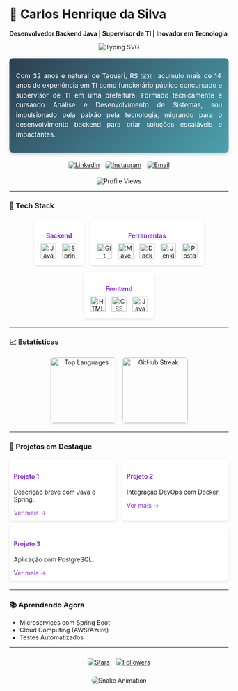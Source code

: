 # 👋 Carlos Henrique da Silva

**Desenvolvedor Backend Java | Supervisor de TI | Inovador em Tecnologia**

<div align="center">
  <img src="https://readme-typing-svg.demolab.com?font=Roboto+Mono&size=20&duration=3500&pause=1500&color=8A2BE2¢er=true&vCenter=true&width=500&lines=Apaixonado+por+Java+e+Soluções+Inovadoras;Construindo+o+Futuro+da+TI;Bem-vindo+ao+Meu+Perfil!" alt="Typing SVG" />
</div>

<br>

<div align="center" style="max-width: 700px; margin: auto; padding: 15px; border-radius: 8px; background: linear-gradient(135deg, #2c3e50 0%, #4ca1af 100%); box-shadow: 0 4px 10px rgba(0,0,0,0.2); color: #ffffff;">
  <p style="font-size: 15px; line-height: 1.5; text-align: justify;">
    Com 32 anos e natural de Taquari, RS 🇧🇷, acumulo mais de 14 anos de experiência em TI como funcionário público concursado e supervisor de TI em uma prefeitura. Formado tecnicamente e cursando Análise e Desenvolvimento de Sistemas, sou impulsionado pela paixão pela tecnologia, migrando para o desenvolvimento backend para criar soluções escaláveis e impactantes.
  </p>
</div>

<div align="center" style="margin: 15px 0;">
  <a href="https://www.linkedin.com/in/carloshenriquesw"><img src="https://img.shields.io/badge/LinkedIn-0A66C2?style=flat&logo=linkedin&logoColor=white" alt="LinkedIn" style="margin: 5px; border-radius: 4px;" /></a>
  <a href="https://www.instagram.com/kokatk_/"><img src="https://img.shields.io/badge/Instagram-E4405F?style=flat&logo=instagram&logoColor=white" alt="Instagram" style="margin: 5px; border-radius: 4px;" /></a>
  <a href="mailto:carloshenriquesw@gmail.com"><img src="https://img.shields.io/badge/Email-D14836?style=flat&logo=gmail&logoColor=white" alt="Email" style="margin: 5px; border-radius: 4px;" /></a>
</div>

<div align="center">
  <img src="https://komarev.com/ghpvc/?username=kokatk&style=flat&color=8A2BE2&label=Visualizações" alt="Profile Views" style="border-radius: 4px;" />
</div>

---

### 🔧 Tech Stack

<div align="center" style="display: flex; justify-content: center; flex-wrap: wrap; gap: 15px; max-width: 700px; margin: 20px auto;">
  <div style="padding: 10px; border-radius: 6px; background: #ffffff; box-shadow: 0 2px 5px rgba(0,0,0,0.1); transition: transform 0.3s, box-shadow 0.3s;" onmouseover="this.style.transform='scale(1.05)'; this.style.boxShadow='0 4px 10px rgba(0,0,0,0.15)';" onmouseout="this.style.transform='scale(1)'; this.style.boxShadow='0 2px 5px rgba(0,0,0,0.1)';">
    <h4 style="font-size: 14px; color: #8A2BE2; margin-bottom: 5px;">Backend</h4>
    <img alt="Java" title="Java" width="35px" style="margin: 5px;" src="https://cdn.jsdelivr.net/gh/devicons/devicon@latest/icons/java/java-original.svg" />
    <img alt="Spring" title="Spring" width="35px" style="margin: 5px;" src="https://cdn.jsdelivr.net/gh/devicons/devicon@latest/icons/spring/spring-original.svg" />
  </div>
  <div style="padding: 10px; border-radius: 6px; background: #ffffff; box-shadow: 0 2px 5px rgba(0,0,0,0.1); transition: transform 0.3s, box-shadow 0.3s;" onmouseover="this.style.transform='scale(1.05)'; this.style.boxShadow='0 4px 10px rgba(0,0,0,0.15)';" onmouseout="this.style.transform='scale(1)'; this.style.boxShadow='0 2px 5px rgba(0,0,0,0.1)';">
    <h4 style="font-size: 14px; color: #8A2BE2; margin-bottom: 5px;">Ferramentas</h4>
    <img alt="Git" title="Git" width="35px" style="margin: 5px;" src="https://cdn.jsdelivr.net/gh/devicons/devicon@latest/icons/git/git-original.svg" />
    <img alt="Maven" title="Maven" width="35px" style="margin: 5px;" src="https://cdn.jsdelivr.net/gh/devicons/devicon@latest/icons/maven/maven-original.svg" />
    <img alt="Docker" title="Docker" width="35px" style="margin: 5px;" src="https://cdn.jsdelivr.net/gh/devicons/devicon@latest/icons/docker/docker-original.svg" />
    <img alt="Jenkins" title="Jenkins" width="35px" style="margin: 5px;" src="https://cdn.jsdelivr.net/gh/devicons/devicon@latest/icons/jenkins/jenkins-original.svg" />
    <img alt="PostgreSQL" title="PostgreSQL" width="35px" style="margin: 5px;" src="https://cdn.jsdelivr.net/gh/devicons/devicon@latest/icons/postgresql/postgresql-original.svg" />
  </div>
  <div style="padding: 10px; border-radius: 6px; background: #ffffff; box-shadow: 0 2px 5px rgba(0,0,0,0.1); transition: transform 0.3s, box-shadow 0.3s;" onmouseover="this.style.transform='scale(1.05)'; this.style.boxShadow='0 4px 10px rgba(0,0,0,0.15)';" onmouseout="this.style.transform='scale(1)'; this.style.boxShadow='0 2px 5px rgba(0,0,0,0.1)';">
    <h4 style="font-size: 14px; color: #8A2BE2; margin-bottom: 5px;">Frontend</h4>
    <img alt="HTML" title="HTML" width="35px" style="margin: 5px;" src="https://cdn.jsdelivr.net/gh/devicons/devicon@latest/icons/html5/html5-original.svg" />
    <img alt="CSS" title="CSS" width="35px" style="margin: 5px;" src="https://cdn.jsdelivr.net/gh/devicons/devicon@latest/icons/css3/css3-original.svg" />
    <img alt="JavaScript" title="JavaScript" width="35px" style="margin: 5px;" src="https://cdn.jsdelivr.net/gh/devicons/devicon@latest/icons/javascript/javascript-original.svg" />
  </div>
</div>

---

### 📈 Estatísticas

<div align="center" style="display: flex; justify-content: center; align-items: center; gap: 15px; flex-wrap: wrap; max-width: 700px; margin: 20px auto;">
  <img src="https://github-readme-stats.vercel.app/api/top-langs/?username=kokatk&theme=dracula&layout=compact&hide_border=true&langs_count=6&card_width=300" alt="Top Languages" style="border-radius: 6px; box-shadow: 0 2px 5px rgba(0,0,0,0.1); height: 150px;" />
  <img src="https://streak-stats.demolab.com?user=kokatk&theme=dracula&hide_border=true&date_format=j%20M%5B%20Y%5D&locale=pt-br&card_width=300" alt="GitHub Streak" style="border-radius: 6px; box-shadow: 0 2px 5px rgba(0,0,0,0.1); height: 150px;" />
</div>

---

### 🌟 Projetos em Destaque

<div style="display: flex; justify-content: center; flex-wrap: wrap; gap: 15px; max-width: 700px; margin: 20px auto;">
  <div style="flex: 1; min-width: 200px; padding: 10px; border-radius: 6px; background: #ffffff; box-shadow: 0 2px 5px rgba(0,0,0,0.1); transition: transform 0.3s;" onmouseover="this.style.transform='scale(1.05)';" onmouseout="this.style.transform='scale(1)';">
    <h4 style="color: #8A2BE2;">Projeto 1</h4>
    <p>Descrição breve com Java e Spring.</p>
    <a href="link-do-repositorio" style="text-decoration: none; color: #8A2BE2;">Ver mais →</a>
  </div>
  <div style="flex: 1; min-width: 200px; padding: 10px; border-radius: 6px; background: #ffffff; box-shadow: 0 2px 5px rgba(0,0,0,0.1); transition: transform 0.3s;" onmouseover="this.style.transform='scale(1.05)';" onmouseout="this.style.transform='scale(1)';">
    <h4 style="color: #8A2BE2;">Projeto 2</h4>
    <p>Integração DevOps com Docker.</p>
    <a href="link-do-repositorio" style="text-decoration: none; color: #8A2BE2;">Ver mais →</a>
  </div>
  <div style="flex: 1; min-width: 200px; padding: 10px; border-radius: 6px; background: #ffffff; box-shadow: 0 2px 5px rgba(0,0,0,0.1); transition: transform 0.3s;" onmouseover="this.style.transform='scale(1.05)';" onmouseout="this.style.transform='scale(1)';">
    <h4 style="color: #8A2BE2;">Projeto 3</h4>
    <p>Aplicação com PostgreSQL.</p>
    <a href="link-do-repositorio" style="text-decoration: none; color: #8A2BE2;">Ver mais →</a>
  </div>
</div>

---

### 📚 Aprendendo Agora

- Microservices com Spring Boot
- Cloud Computing (AWS/Azure)
- Testes Automatizados

---

<div align="center" style="margin: 20px 0;">
  <a href="https://github.com/kokatk?tab=repositories&sort=stargazers"><img src="https://img.shields.io/github/stars/kokatk?style=flat&color=8A2BE2&logo=star&label=Estrelas" alt="Stars" style="margin: 5px;" /></a>
  <a href="https://github.com/kokatk?tab=followers"><img src="https://img.shields.io/github/followers/kokatk?style=flat&color=8A2BE2&logo=github&label=Seguidores" alt="Followers" style="margin: 5px;" /></a>
</div>

<div align="center">
  <img src="https://raw.githubusercontent.com/kokatk/kokatk/output/github-contribution-grid-snake.svg" alt="Snake Animation" style="max-width: 100%; border-radius: 8px;" />
</div>
